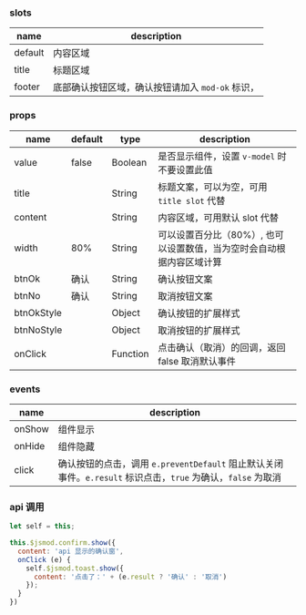 ### slots
| name        | description |
| ----------- |-------------|
| default     | 内容区域 |
| title     |  标题区域    |
| footer     |  底部确认按钮区域，确认按钮请加入 `mod-ok` 标识，  |

### props
| name        | default     |   type      | description |
| ----------- |-------------|-------------|-------------|
| value       | false       |    Boolean   |  是否显示组件，设置 `v-model` 时不要设置此值 |
| title       |              |    String   |  标题文案，可以为空，可用 `title slot` 代替 |
| content     |             |    String    |  内容区域，可用默认 slot 代替 |
| width       |      80%       |    String   |   可以设置百分比（80%）, 也可以设置数值，当为空时会自动根据内容区域计算 |
| btnOk       |      确认      |    String   |  确认按钮文案 |
| btnNo       |      确认      |    String   |  取消按钮文案 |
| btnOkStyle       |            |    Object   |  确认按钮的扩展样式 |
| btnNoStyle       |            |    Object   |  取消按钮的扩展样式 |
| onClick       |            |    Function   |  点击确认（取消）的回调，返回 false 取消默认事件 |

### events

| name        | description |
| ----------- |-------------|
| onShow     |  组件显示 |
| onHide     |  组件隐藏 |
| click     |  确认按钮的点击，调用 `e.preventDefault` 阻止默认关闭事件。`e.result` 标识点击，`true` 为确认，`false` 为取消  |

### api 调用

```javascript
let self = this;

this.$jsmod.confirm.show({
  content: 'api 显示的确认窗',
  onClick (e) {
    self.$jsmod.toast.show({
      content: '点击了：' + (e.result ? '确认' : '取消')
    });
  }
})
```
